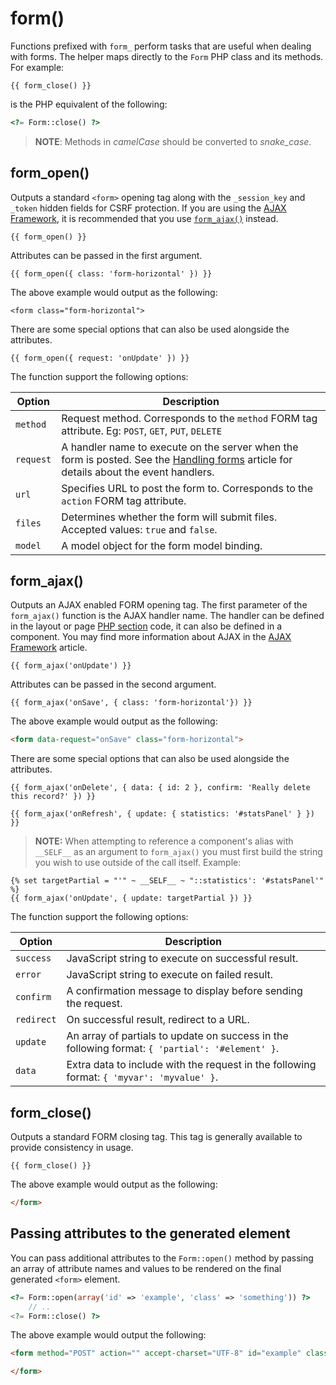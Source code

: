 # form()

Functions prefixed with `form_` perform tasks that are useful when dealing with forms. The helper maps directly to the `Form` PHP class and its methods. For example:

```twig
{{ form_close() }}
```

is the PHP equivalent of the following:

```php
<?= Form::close() ?>
```

> **NOTE**: Methods in *camelCase* should be converted to *snake_case*.

## form_open()

Outputs a standard `<form>` opening tag along with the `_session_key` and `_token` hidden fields for CSRF protection. If you are using the [AJAX Framework](../ajax/introduction), it is recommended that you use [`form_ajax()`](#form_ajax) instead.

```twig
{{ form_open() }}
```

Attributes can be passed in the first argument.

```twig
{{ form_open({ class: 'form-horizontal' }) }}
```

The above example would output as the following:

```twig
<form class="form-horizontal">
```

There are some special options that can also be used alongside the attributes.

```twig
{{ form_open({ request: 'onUpdate' }) }}
```

The function support the following options:

Option | Description
------------- | -------------
`method` | Request method. Corresponds to the `method` FORM tag attribute. Eg: `POST`, `GET`, `PUT`, `DELETE`
`request` | A handler name to execute on the server when the form is posted. See the [Handling forms](../cms/pages#handling-forms) article for details about the event handlers.
`url` | Specifies URL to post the form to. Corresponds to the `action` FORM tag attribute.
`files` | Determines whether the form will submit files. Accepted values: `true` and `false`.
`model` | A model object for the form model binding.

<a name="form_ajax"></a>
## form_ajax()

Outputs an AJAX enabled FORM opening tag. The first parameter of the `form_ajax()` function is the AJAX handler name. The handler can be defined in the layout or page [PHP section](../cms/themes#php-section) code, it can also be defined in a component. You may find more information about AJAX in the [AJAX Framework](../ajax/introduction) article.

```twig
{{ form_ajax('onUpdate') }}
```

Attributes can be passed in the second argument.

```twig
{{ form_ajax('onSave', { class: 'form-horizontal'}) }}
```

The above example would output as the following:

```html
<form data-request="onSave" class="form-horizontal">
```

There are some special options that can also be used alongside the attributes.

```twig
{{ form_ajax('onDelete', { data: { id: 2 }, confirm: 'Really delete this record?' }) }}

{{ form_ajax('onRefresh', { update: { statistics: '#statsPanel' } }) }}
```

> **NOTE:** When attempting to reference a component's alias with `__SELF__` as an argument to `form_ajax()` you must first build the string you wish to use outside of the call itself. Example:

```twig
{% set targetPartial = "'" ~ __SELF__ ~ "::statistics': '#statsPanel'" %}
{{ form_ajax('onUpdate', { update: targetPartial }) }}
```

The function support the following options:

Option | Description
------------- | -------------
`success` | JavaScript string to execute on successful result.
`error` | JavaScript string to execute on failed result.
`confirm` | A confirmation message to display before sending the request.
`redirect` | On successful result, redirect to a URL.
`update` | An array of partials to update on success in the following format: `{ 'partial': '#element' }`.
`data` | Extra data to include with the request in the following format: `{ 'myvar': 'myvalue' }`.

## form_close()

Outputs a standard FORM closing tag. This tag is generally available to provide consistency in usage.

```twig
{{ form_close() }}
```

The above example would output as the following:

```html
</form>
```

## Passing attributes to the generated element

You can pass additional attributes to the `Form::open()` method by passing an array of attribute names and values to be rendered on the final generated `<form>` element.

```php
<?= Form::open(array('id' => 'example', 'class' => 'something')) ?>
    // ..
<?= Form::close() ?>
```

The above example would output the following:

```html
<form method="POST" action="" accept-charset="UTF-8" id="example" class="something">

</form>
```
